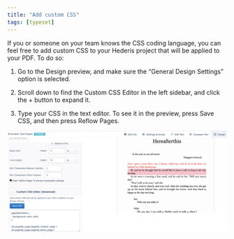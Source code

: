 ```yaml
---
title: "Add custom CSS"
tags: [typeset]
---
```

 
<html><body><section data-type="chapter" class="hsecchapter" data-hederis-type="hsecchapter" id="custom-css" data-pi-attrs="id: custom-css; data-tags: typeset;" role="doc-chapter" data-tags="typeset" data-author-name=" " data-book-title=" " title="Add custom CSS"><p class="hblkp" data-hederis-type="hblkp" id="pVsFTob17">If you or someone on your team knows the CSS coding language, you can feel free to add custom CSS to your Hederis project that will be applied to your PDF. To do so:</p><ol class="hwprnumlist" data-hederis-type="hwprnumlist" id="pD8svusTf"><li class="hblkoli" data-hederis-type="hblkoli" id="liw5PaBnre"><p class="hblkoli" data-hederis-type="hblklip" id="pT9P5nOKG">Go to the Design preview, and make sure the &#8220;General Design Settings&#8221; option is selected.</p></li><li class="hblkoli" data-hederis-type="hblkoli" id="liWqahFd3n"><p class="hblkoli" data-hederis-type="hblklip" id="pmZHEvE95">Scroll down to find the Custom CSS Editor in the left sidebar, and click the + button to expand it.</p></li><li class="hblkoli" data-hederis-type="hblkoli" id="lijq6d14hb"><p class="hblkoli" data-hederis-type="hblklip" id="pTvSUTy3x">Type your CSS in the text editor. To see it in the preview, press Save CSS, and then press Reflow Pages.</p></li></ol><img data-hederis-type="hblkimg" class="hblkimg" id="pYfodJ1PR" src="/images/customcss1.png" data-img-src="/images/customcss1.png"/></section></body></html>
